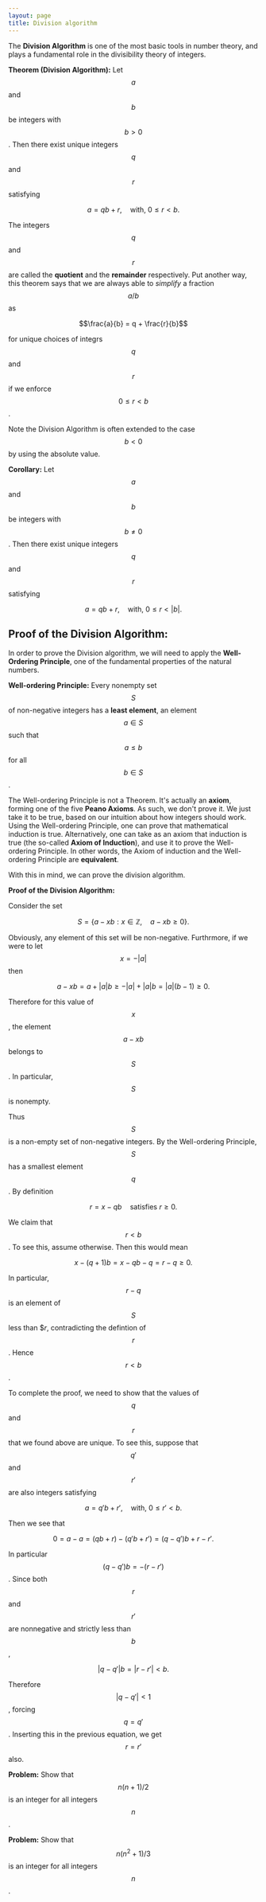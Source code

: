 ```yaml
---
layout: page
title: Division algorithm
---
```


The **Division Algorithm** is one of the most basic tools in number theory, and plays a fundamental role in the divisibility theory of integers.

**Theorem (Division Algorithm):**
Let $$a$$ and $$b$$ be integers with $$b>0$$.  Then there exist unique integers $$q$$ and $$r$$ satisfying

$$a = qb + r,\quad\text{with},\ 0\leq r < b.$$

The integers $$q$$ and $$r$$ are called the **quotient** and the **remainder** respectively.
Put another way, this theorem says that we are always able to *simplify* a fraction $$a/b$$ as

$$\frac{a}{b} = q + \frac{r}{b}$$

for unique choices of integrs $$q$$ and $$r$$ if we enforce $$0\leq r < b$$.

Note the Division Algorithm is often extended to the case $$b < 0$$ by using the absolute value.

**Corollary:** 
Let $$a$$ and $$b$$ be integers with $$b\neq 0$$.  Then there exist unique integers $$q$$ and $$r$$ satisfying

$$a = qb + r,\quad\text{with},\ 0\leq r < |b|.$$

## Proof of the Division Algorithm:

In order to prove the Division algorithm, we will need to apply the **Well-Ordering Principle**, one of the fundamental properties of the natural numbers.

**Well-ordering Principle:** Every nonempty set $$S$$ of non-negative integers has a **least element**, an element $$a\in S$$ such that $$a\leq b$$ for all $$b\in S$$.

The Well-ordering Principle is not a Theorem.
It's actually an **axiom**, forming one of the five **Peano Axioms**.
As such, we don't prove it.  We just take it to be true, based on our intuition about how integers should work.
Using the Well-ordering Principle, one can prove that mathematical induction is true.
Alternatively, one can take as an axiom that induction is true (the so-called **Axiom of Induction**), and use it to prove the Well-ordering Principle.
In other words, the Axiom of induction and the Well-ordering Principle are **equivalent**.

With this in mind, we can prove the division algorithm.

**Proof of the Division Algorithm:**

Consider the set

$$S = \{a-xb: x\in \mathbb{Z},\quad a-xb\geq 0\}.$$

Obviously, any element of this set will be non-negative.
Furthrmore, if we were to let $$x=-|a|$$ then

$$a-xb = a+|a|b \geq -|a| + |a|b = |a|(b-1)\geq 0.$$

Therefore for this value of $$x$$, the element $$a-xb$$ belongs to $$S$$.  In particular, $$S$$ is nonempty.

Thus $$S$$ is a non-empty set of non-negative integers.  By the Well-ordering Principle, $$S$$ has a smallest element $$q$$.
By definition

$$r = x-qb\quad\text{satisfies}\ r\geq 0.$$

We claim that $$r < b$$.
To see this, assume otherwise.
Then this would mean

$$x-(q+1)b = x-qb-q = r-q\geq 0.$$

In particular, $$r-q$$ is an element of $$S$$ less than $$r$, contradicting the defintion of $$r$$.
Hence $$r < b$$.

To complete the proof, we need to show that the values of $$q$$ and $$r$$ that we found above are unique.
To see this, suppose that $$q'$$ and $$r'$$ are also integers satisfying

$$a = q'b + r',\quad\text{with},\ 0\leq r' < b.$$

Then we see that

$$0 = a-a = (qb+r)-(q'b+r') = (q-q')b + r-r'.$$

In particular $$(q-q')b = -(r-r')$$.  Since both $$r$$ and $$r'$$ are nonnegative and strictly less than $$b$$, 

$$|q-q'|b = |r-r'| < b.$$

Therefore $$|q-q'|<1$$, forcing $$q=q'$$.  Inserting this in the previous equation, we get $$r=r'$$ also.


**Problem:** Show that $$n(n+1)/2$$ is an integer for all integers $$n$$.

**Problem:** Show that $$n(n^2+1)/3$$ is an integer for all integers $$n$$.



